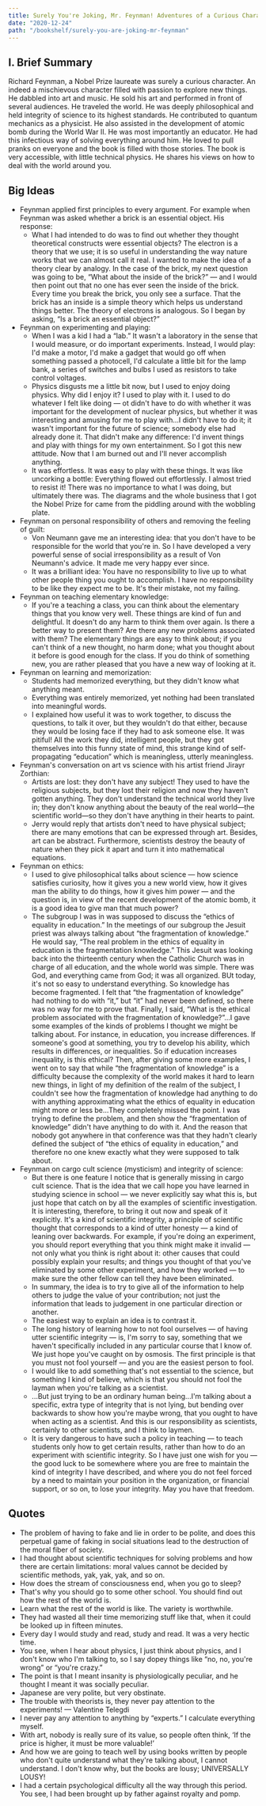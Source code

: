 ```yaml
---
title: Surely You're Joking, Mr. Feynman! Adventures of a Curious Character
date: "2020-12-24"
path: "/bookshelf/surely-you-are-joking-mr-feynman"
---
```


## I. Brief Summary
Richard Feynman, a Nobel Prize laureate was surely a curious character. An indeed a mischievous character filled with passion to explore new things. He dabbled into art and music. He sold his art and performed in front of several audiences. He traveled the world. He was deeply philosophical and held integrity of science to its highest standards. He contributed to quantum mechanics as a physicist. He also assisted in the development of atomic bomb during the World War II. He was most importantly an educator. He had this infectious way of solving everything around him. He loved to pull pranks on everyone and the book is filled with those stories. The book is very accessible, with little technical physics. He shares his views on how to deal with the world around you.

## Big Ideas
- Feynman applied first principles to every argument. For example when Feynman was asked whether a brick is an essential object. His response:
    - What I had intended to do was to find out whether they thought theoretical constructs were essential objects? The electron is a theory that we use; it is so useful in understanding the way nature works that we can almost call it real. I wanted to make the idea of a theory clear by analogy. In the case of the brick, my next question was going to be, “What about the inside of the brick?” — and I would then point out that no one has ever seen the inside of the brick. Every time you break the brick, you only see a surface. That the brick has an inside is a simple theory which helps us understand things better. The theory of electrons is analogous. So I began by asking, “Is a brick an essential object?”
- Feynman on experimenting and playing:
    - When I was a kid I had a “lab.” It wasn't a laboratory in the sense that I would measure, or do important experiments. Instead, I would play: I'd make a motor, I'd make a gadget that would go off when something passed a photocell, I'd calculate a little bit for the lamp bank, a series of switches and bulbs I used as resistors to take control voltages.
    - Physics disgusts me a little bit now, but I used to enjoy doing physics. Why did I enjoy it? I used to play with it. I used to do whatever I felt like doing — ot didn't have to do with whether it was important for the development of nuclear physics, but whether it was interesting and amusing for me to play with...I didn't have to do it; it wasn't important for the future of science; somebody else had already done it. That didn't make any difference: I'd invent things and play with things for my own entertainment. So I got this new attitude. Now that I am burned out and I'll never accomplish anything.
    - It was effortless. It was easy to play with these things. It was like uncorking a bottle: Everything flowed out effortlessly. I almost tried to resist it! There was no importance to what I was doing, but ultimately there was. The diagrams and the whole business that I got the Nobel Prize for came from the piddling around with the wobbling plate.
- Feynman on personal responsibility of others and removing the feeling of guilt:
    - Von Neumann gave me an interesting idea: that you don't have to be responsible for the world that you're in. So I have developed a very powerful sense of social irresponsibility as a result of Von Neumann's advice. It made me very happy ever since.
    - It was a brilliant idea: You have no responsibility to live up to what other people thing you ought to accomplish. I have no responsibility to be like they expect me to be. It's their mistake, not my failing.
- Feynman on teaching elementary knowledge:
    - If you're a teaching a class, you can think about the elementary things that you know very well. These things are kind of fun and delightful. It doesn't do any harm to think them over again. Is there a better way to present them? Are there any new problems associated with them? The elementary things are easy to think about; if you can't think of a new thought, no harm done; what you thought about it before is good enough for the class. If you do think of something new, you are rather pleased that you have a new way of looking at it.
- Feynman on learning and memorization:
    - Students had memorized everything, but they didn't know what anything meant.
    - Everything was entirely memorized, yet nothing had been translated into meaningful words.
    - I explained how useful it was to work together, to discuss the questions, to talk it over, but they wouldn't do that either, because they would be losing face if they had to ask someone else. It was pitiful! All the work they did, intelligent people, but they got themselves into this funny state of mind, this strange kind of self-propagating “education” which is meaningless, utterly meaningless.
- Feynman's conversation on art vs science with his artist friend Jirayr Zorthian:
    - Artists are lost: they don't have any subject! They used to have the religious subjects, but they lost their religion and now they haven't gotten anything. They don't understand the technical world they live in; they don't know anything about the beauty of the real world—the scientific world—so they don't have anything in their hearts to paint. 
    - Jerry would reply that artists don't need to have physical subject; there are many emotions that can be expressed through art. Besides, art can be abstract. Furthermore, scientists destroy the beauty of nature when they pick it apart and turn it into mathematical equations.
- Feynman on ethics:
    - I used to give philosophical talks about science — how science satisfies curiosity, how it gives you a new world view, how it gives man the ability to do things, how it gives him power — and the question is, in view of the recent development of the atomic bomb, it is a good idea to give man that much power?
    - The subgroup I was in was supposed to discuss the “ethics of equality in education.” In the meetings of our subgroup the Jesuit priest was always talking about “the fragmentation of knowledge.” He would say, “The real problem in the ethics of equality in education is the fragmentation knowledge.” This Jesuit was looking back into the thirteenth century when the Catholic Church was in charge of all education, and the whole world was simple. There was God, and everything came from God; it was all organized. BUt today, it's not so easy to understand everything. So knowledge has become fragmented. I felt that “the fragmentation of knowledge” had nothing to do with “it,” but “it” had never been defined, so there was no way for me to prove that. Finally, I said, “What is the ethical problem associated with the fragmentation of knowledge?”...I gave some examples of the kinds of problems I thought we might be talking about. For instance, in education, you increase differences. If someone's good at something, you try to develop his ability, which results in differences, or inequalities. So if education increases inequality, is this ethical? Then, after giving some more examples, I went on to say that while “the fragmentation of knowledge” is a difficulty because the complexity of the world makes it hard to learn new things, in light of my definition of the realm of the subject, I couldn't see how the fragmentation of knowledge had anything to do with anything approximating what the ethics of equality in education might more or less be...They completely missed the point. I was trying to define the problem, and then show the “fragmentation of knowledge” didn't have anything to do with it. And the reason that nobody got anywhere in that conference was that they hadn't clearly defined the subject of “the ethics of equality in education,” and therefore no one knew exactly what they were supposed to talk about.
- Feynman on cargo cult science (mysticism) and integrity of science:
    - But there is one feature I notice that is generally missing in cargo cult science. That is the idea that we call hope you have learned in studying science in school — we never explicitly say what this is, but just hope that catch on by all the examples of scientific investigation. It is interesting, therefore, to bring it out now and speak of it explicitly. It's a kind of scientific integrity, a principle of scientific thought that corresponds to a kind of utter honesty — a kind of leaning over backwards. For example, if you're doing an experiment, you should report everything that you think might make it invalid — not only what you think is right about it: other causes that could possibly explain your results; and things you thought of that you've eliminated by some other experiment, and how they worked — to make sure the other fellow can tell they have been eliminated.
    - In summary, the idea is to try to give all of the information to help others to judge the value of your contribution; not just the information that leads to judgement in one particular direction or another.
    - The easiest way to explain an idea is to contrast it.
    - The long history of learning how to not fool ourselves — of having utter scientific integrity — is, I'm sorry to say, something that we haven't specifically included in any particular course that I know of. We just hope you've caught on by osmosis. The first principle is that you must not fool yourself — and you are the easiest person to fool.
    - I would like to add something that's not essential to the science, but something I kind of believe, which is that you should not fool the layman when you're talking as a scientist.
    - ...But just trying to be an ordinary human being...I'm talking about a specific, extra type of integrity that is not lying, but bending over backwards to show how you're maybe wrong, that you ought to have when acting as a scientist. And this is our responsibility as scientists, certainly to other scientists, and I think to laymen.
    - It is very dangerous to have such a policy in teaching — to teach students only how to get certain results, rather than how to do an experiment with scientific integrity. So I have just one wish for you — the good luck to be somewhere where you are free to maintain the kind of integrity I have described, and where you do not feel forced by a need to maintain your position in the organization, or financial support, or so on, to lose your integrity. May you have that freedom.

## Quotes
- The problem of having to fake and lie in order to be polite, and does this perpetual game of faking in social situations lead to the destruction of the moral fiber of society.
- I had thought about scientific techniques for solving problems and how there are certain limitations: moral values cannot be decided by scientific methods, yak, yak, yak, and so on.
- How does the stream of consciousness end, when you go to sleep?
- That's why you should go to some other school. You should find out how the rest of the world is.
- Learn what the rest of the world is like. The variety is worthwhile.
- They had wasted all their time memorizing stuff like that, when it could be looked up in fifteen minutes.
- Every day I would study and read, study and read. It was a very hectic time.
- You see, when I hear about physics, I just think about physics, and I don't know who I'm talking to, so I say dopey things like “no, no, you're wrong” or “you're crazy.”
- The point is that I meant insanity is physiologically peculiar, and he thought I meant it was socially peculiar.
- Japanese are very polite, but very obstinate.
- The trouble with theorists is, they never pay attention to the experiments! — Valentine Telegdi
- I never pay any attention to anything by “experts.” I calculate everything myself.
- With art, nobody is really sure of its value, so people often think, ‘If the price is higher, it must be more valuable!’
- And how we are going to teach well by using books written by people who don't quite understand what they're talking about, I cannot understand. I don't know why, but the books are lousy; UNIVERSALLY LOUSY!
- I had a certain psychological difficulty all the way through this period. You see, I had been brought up by father against royalty and pomp.
